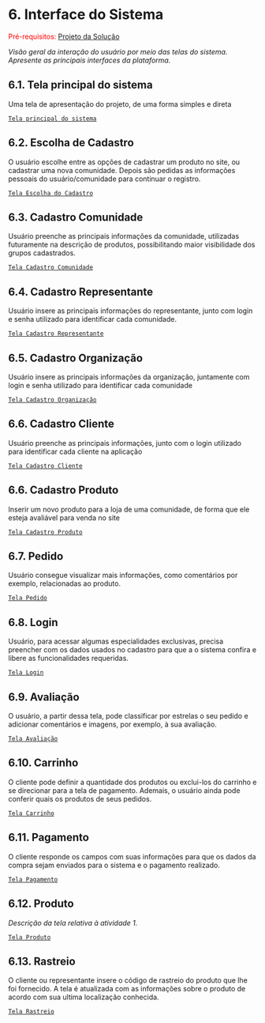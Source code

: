 
# 6. Interface do Sistema

<span style="color:red">Pré-requisitos: <a href="4-Projeto-Solucao.md"> Projeto da Solução</a></span>

_Visão geral da interação do usuário por meio das telas do sistema. Apresente as principais interfaces da plataforma._

## 6.1. Tela principal do sistema

Uma tela de apresentação do projeto, de uma forma simples e direta

[`Tela principal do sistema`](../docs/processos/imagens/PagInicial.jpeg)

## 6.2. Escolha de Cadastro

O usuário escolhe entre as opções de cadastrar um produto no site, ou cadastrar uma nova comunidade. Depois são pedidas as informações pessoais do usuário/comunidade para continuar o registro.

[`Tela Escolha do Cadastro`](../docs/processos/imagens/EscolhaCadastro.jpeg)


## 6.3. Cadastro Comunidade

Usuário preenche as principais informações da comunidade, utilizadas futuramente na descrição de produtos, possibilitando maior visibilidade dos grupos cadastrados.

[`Tela Cadastro Comunidade`](../docs/processos/imagens/CadastroComunidade.png)


## 6.4. Cadastro Representante

Usuário insere as principais informações do representante, junto com login e senha utilizado para identificar cada comunidade.

[`Tela Cadastro Representante`](../docs/processos/imagens/CadastroRepresentante.png)


## 6.5. Cadastro Organização

Usuário insere as principais informações da organização, juntamente com login e senha utilizado para identificar cada comunidade

[`Tela Cadastro Organização`](../docs/processos/imagens/CadastroOrganizacao.png)


## 6.6. Cadastro Cliente

Usuário preenche as principais informações, junto com o login utilizado para identificar cada cliente na aplicação

[`Tela Cadastro Cliente`](./processos/imagens/CadastroCliente.png)


## 6.6. Cadastro Produto

Inserir um novo produto para a loja de uma comunidade, de forma que ele esteja avaliável para venda no site

[`Tela Cadastro Produto`](../docs/processos/imagens/CadastroProduto.jpeg)


## 6.7. Pedido

Usuário consegue visualizar mais informações, como comentários por exemplo, relacionadas ao produto.

[`Tela Pedido`](../docs/processos/imagens/Pedido.jpeg)


## 6.8. Login

Usuário, para acessar algumas especialidades exclusivas, precisa preencher com os dados usados no cadastro para que a o sistema confira e libere as funcionalidades requeridas.

[`Tela Login`](../docs/processos/imagens/Login.png)


## 6.9. Avaliação

O usuário, a partir dessa tela, pode classificar por estrelas o seu pedido e adicionar comentários e imagens, por exemplo, à sua avaliação.

[`Tela Avaliação`](../docs/processos/imagens/Avaliacao.png)


## 6.10. Carrinho

O cliente pode definir a quantidade dos produtos ou exclui-los do carrinho e se direcionar para a tela de pagamento. Ademais, o usuário ainda pode conferir quais os produtos de seus pedidos.

[`Tela Carrinho`](../docs/processos/imagens/Carrinho.jpeg)


## 6.11. Pagamento

O cliente responde os campos com suas informações para que os dados da compra sejam enviados para o sistema e o pagamento realizado.

[`Tela Pagamento`](../docs/processos/imagens/Pagamento.jpeg)


## 6.12. Produto

_Descrição da tela relativa à atividade 1._

[`Tela Produto`](../docs/processos/imagens/Produto.jpeg)


## 6.13. Rastreio

O cliente ou representante insere o código de rastreio do produto que lhe foi fornecido. A tela é atualizada com as informações sobre o produto de acordo com sua ultima localização conhecida.

[`Tela Rastreio`](../docs/processos/imagens/Rastreio.jpeg)
